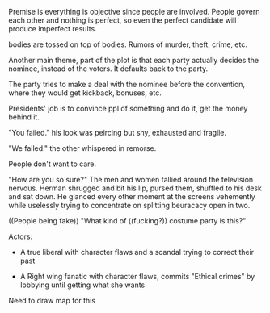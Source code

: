 Premise is everything is objective since people are involved. People govern each other and nothing is perfect, so even the perfect candidate will produce imperfect results.

bodies are tossed on top of bodies. Rumors of murder, theft, crime, etc.



Another main theme, part of the plot is that each party actually decides the nominee, instead of the voters. It defaults back to the party.

The party tries to make a deal with the nominee before the convention, where they would get kickback, bonuses, etc.

Presidents' job is to convince ppl of something and do it, get the money behind it.





"You failed." his look was peircing but shy, exhausted and fragile.

"We failed." the other whispered in remorse.







People don't want to care.



"How are you so sure?" The men and women tallied around the television nervous. Herman shrugged and bit his lip, pursed them, shuffled to his desk and sat down. He glanced every other moment at the screens vehemently while uselessly trying to concentrate on splitting beuracacy open in two.









((People being fake)) "What kind of ((fucking?)) costume party is this?"







Actors:

- A true liberal with character flaws and a scandal trying to correct their past

- A Right wing fanatic with character flaws, commits "Ethical crimes" by lobbying until getting what she wants

Need to draw map for this


















